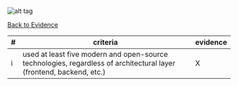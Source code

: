 ![alt tag](https://github.com/AccentureFed/process-documentation/raw/master/agile-process-photos/response-images/proposal-header.png)

[Back to Evidence](https://github.com/AccentureFed/18FRFQ-Response/blob/master/process-documentation/README.md)

|#|criteria|evidence|
|-------|---------------|------------------|
|i|used at least five modern and open-source technologies, regardless of architectural layer (frontend, backend, etc.) |X|

